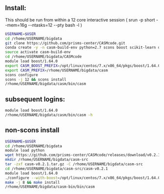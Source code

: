 ## Install:
This should be run from within a 12 core interactive session ( srun -p short --mem=16g --ntasks=12 --pty bash -l )

```bash
USERNAME=$USER
cd /rhome/USERNAME/bigdata
git clone https://github.com/prisms-center/CASMcode.git
conda create -y -n casm-build-env python=2.7 scons boost scikit-learn deap pandas
source activate casm-build-env
cd /rhome/USERNAME/bigdata/CASMcode
module load boost/1.64.0
export CASM_BOOST_PREFIX=/opt/linux/centos/7.x/x86_64/pkgs/boost/1.64.0/
export CASM_PREFIX=/rhome/USERNAME/bigdata/casm
scons configure
scons -j 12 && scons install
/rhome/USERNAME/bigdata/casm/bin/casm
```


## subsequent logins:

```bash
module load boost/1.64.0
/rhome/USERNAME/bigdata/casm/bin/casm -h
```




## non-scons install

```bash
USERNAME=$USER
cd /rhome/USERNAME/bigdata
module load python
wget https://github.com/prisms-center/CASMcode/releases/download/v0.2.1/casm-v0.2.1.tar.gz
mkdir /rhome/USERNAME/bigdata/casm-src
tar -zxf casm-v0.2.1.tar.gz -C /rhome/USERNAME/bigdata/casm-src
cd /rhome/USERNAME/bigdata/casm-src/casm-v0.2.1
module load boost/1.64.0
./configure --with-boost=/opt/linux/centos/7.x/x86_64/pkgs/boost/1.64.0/ --prefix=/rhome/USERNAME/bigdata/casm-bin
make -j 8 && make install
/rhome/USERNAME/bigdata/casm-bin/bin/casm
```
